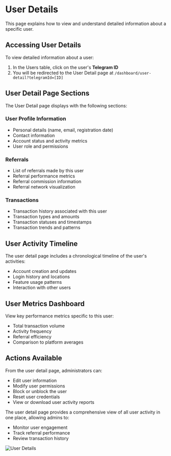 # User Details

This page explains how to view and understand detailed information about a specific user.

## Accessing User Details

To view detailed information about a user:

1. In the Users table, click on the user's **Telegram ID**
2. You will be redirected to the User Detail page at `/dashboard/user-detail?telegramId=[ID]`

## User Detail Page Sections

The User Detail page displays with the following sections:

### User Profile Information
- Personal details (name, email, registration date)
- Contact information
- Account status and activity metrics
- User role and permissions

### Referrals
- List of referrals made by this user
- Referral performance metrics
- Referral commission information
- Referral network visualization

### Transactions
- Transaction history associated with this user
- Transaction types and amounts
- Transaction statuses and timestamps
- Transaction trends and patterns

## User Activity Timeline

The user detail page includes a chronological timeline of the user's activities:

- Account creation and updates
- Login history and locations
- Feature usage patterns
- Interaction with other users

## User Metrics Dashboard

View key performance metrics specific to this user:

- Total transaction volume
- Activity frequency
- Referral efficiency
- Comparison to platform averages

## Actions Available

From the user detail page, administrators can:

- Edit user information
- Modify user permissions
- Block or unblock the user
- Reset user credentials
- View or download user activity reports

The user detail page provides a comprehensive view of all user activity in one place, allowing admins to:
- Monitor user engagement
- Track referral performance
- Review transaction history

![User Details](../assets/images/user-details.png)
